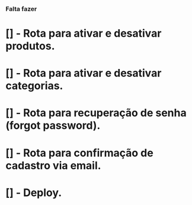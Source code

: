 ### Falta fazer

# [] - Rota para ativar e desativar produtos.

# [] - Rota para ativar e desativar categorias.

# [] - Rota para recuperação de senha (forgot password).

# [] - Rota para confirmação de cadastro via email.

# [] - Deploy.
